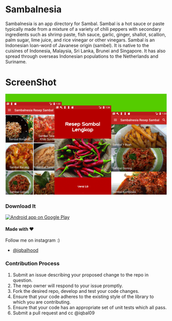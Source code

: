 # Sambalnesia
Sambalnesia is an app directory for Sambal. Sambal is a hot sauce or paste typically made from a mixture of a variety of chili peppers with secondary ingredients such as shrimp paste, fish sauce, garlic, ginger, shallot, scallion, palm sugar, lime juice, and rice vinegar or other vinegars. Sambal is an Indonesian loan-word of Javanese origin (sambel). It is native to the cuisines of Indonesia, Malaysia, Sri Lanka, Brunei and Singapore. It has also spread through overseas Indonesian populations to the Netherlands and Suriname.

# ScreenShot

![Logo](demo.png)


### Download It

<a href="https://play.google.com/store/apps/details?id=sambal.resep.sambalnesia">
  <img alt="Android app on Google Play" src="https://developer.android.com/images/brand/en_app_rgb_wo_45.png" />
</a>



#### Made with &#9829;
Follow me on instagram :)
- [@iqbalhood](https://instagram.com/iqbalhood)

### Contribution Process

1. Submit an issue describing your proposed change to the repo in question.
1. The repo owner will respond to your issue promptly.
1. Fork the desired repo, develop and test your code changes.
1. Ensure that your code adheres to the existing style of the library to which
   you are contributing.
1. Ensure that your code has an appropriate set of unit tests which all pass.
1. Submit a pull request and cc @iqbal09
